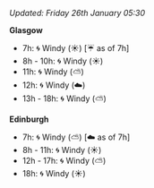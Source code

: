 *Updated: Friday 26th January 05:30*

**Glasgow**

* 7h: :cyclone: Windy (:sunny:) [:umbrella: as of 7h]
* 8h - 10h: :cyclone: Windy (:sunny:)
* 11h: :cyclone: Windy (:partly_sunny:)
* 12h: :cyclone: Windy (:cloud:)
* 13h - 18h: :cyclone: Windy (:partly_sunny:)

**Edinburgh**

* 7h: :cyclone: Windy (:partly_sunny:) [:cloud: as of 7h]
* 8h - 11h: :cyclone: Windy (:sunny:)
* 12h - 17h: :cyclone: Windy (:partly_sunny:)
* 18h: :cyclone: Windy (:sunny:)
